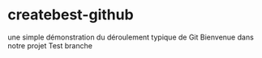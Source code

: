 # createbest-github
une simple démonstration du déroulement typique de Git
Bienvenue dans notre projet
Test branche